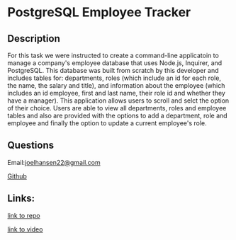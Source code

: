 # PostgreSQL Employee Tracker 

## Description
  For this task we were instructed to create a command-line applicatoin to manage a company's employee database that uses Node.js, Inquirer, and PostgreSQL. This database was built from scratch by this developer and includes tables for: departments, roles (which include an id for each role, the name, the salary and title), and information about the employee (which includes an id employee, first and last name, their role id and whether they have a manager).  This application allows users to scroll and selct the option of their choice.  Users are able to view all departments, roles and employee tables and also are provided with the options to add a department, role and employee and finally the option to update a current employee's role.  


##  Questions
  Email:joelhansen22@gmail.com
  
  [Github](https://www.github.com/joelhansenmn)

  ## Links:
  [link to repo](https://github.com/JoelhansenMN/SQL-Employee-Tracker)

  [link to video](https://drive.google.com/file/d/1aW-onnC5PXTC49MMsNlQX82v7XRQQGTu/view?usp=sharing)

  